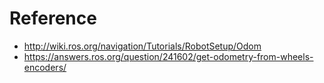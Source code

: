 # Reference
* http://wiki.ros.org/navigation/Tutorials/RobotSetup/Odom
* https://answers.ros.org/question/241602/get-odometry-from-wheels-encoders/
